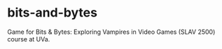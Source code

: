 # bits-and-bytes
Game for Bits &amp; Bytes: Exploring Vampires in Video Games (SLAV 2500) course at UVa.
